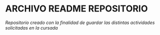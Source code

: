 # ARCHIVO README REPOSITORIO
_Repositorio creado con la finalidad de guardar las distintas actividades solicitadas en la cursada_